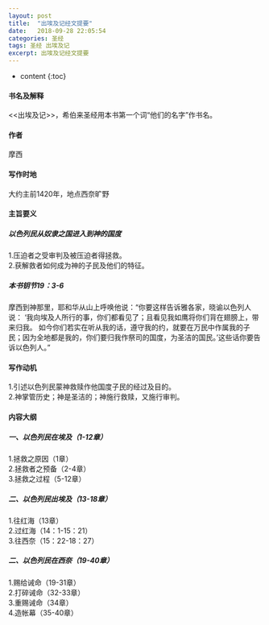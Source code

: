 ```yaml
---
layout: post
title:  "出埃及记经文提要"
date:   2018-09-28 22:05:54
categories: 圣经
tags: 圣经 出埃及记
excerpt: 出埃及记经文提要
---
```


* content
{:toc}

#### 书名及解释
<<出埃及记>>，希伯来圣经用本书第一个词“他们的名字”作书名。

#### 作者
摩西

#### 写作时地
大约主前1420年，地点西奈旷野

#### 主旨要义
##### 以色列民从奴隶之国进入到神的国度
1.压迫者之受审判及被压迫者得拯救。<br>
2.获解救者如何成为神的子民及他们的特征。<br>
##### 本书钥节19：3-6
摩西到神那里，耶和华从山上呼唤他说：“你要这样告诉雅各家，晓谕以色列人说：
‘我向埃及人所行的事，你们都看见了；且看见我如鹰将你们背在翅膀上，带来归我。
如今你们若实在听从我的话，遵守我的约，就要在万民中作属我的子民；因为全地都是我的，你们要归我作祭司的国度，为圣洁的国民。’这些话你要告诉以色列人。”

#### 写作动机
1.引述以色列民蒙神救赎作他国度子民的经过及目的。<br>
2.神掌管历史；神是圣洁的；神施行救赎，又施行审判。

#### 内容大纲
##### 一、以色列民在埃及（1-12章）
1.拯救之原因（1章）<br>
2.拯救者之预备（2-4章）<br>
3.拯救之过程（5-12章）<br>

##### 二、以色列民出埃及（13-18章）
1.往红海（13章）<br>
2.过红海（14：1-15：21）<br>
3.往西奈（15：22-18：27）<br>

##### 二、以色列民在西奈（19-40章）
1.赐给诫命（19-31章）<br>
2.打碎诫命（32-33章）<br>
3.重赐诫命（34章）<br>
4.造帐幕（35-40章）

